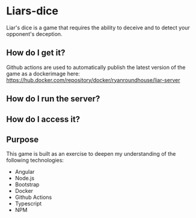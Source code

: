 # Liars-dice
Liar's dice is a game that requires the ability to deceive and to detect your opponent's deception.

## How do I get it?
Github actions are used to automatically publish the latest version of the game as a dockerimage here:
https://hub.docker.com/repository/docker/ryanroundhouse/liar-server

## How do I run the server?


## How do I access it?


## Purpose
This game is built as an exercise to deepen my understanding of the following technologies:
- Angular
- Node.js
- Bootstrap
- Docker
- Github Actions
- Typescript
- NPM